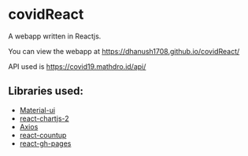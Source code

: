 # covidReact

A webapp written in Reactjs.

You can view the webapp at https://dhanush1708.github.io/covidReact/

API used is https://covid19.mathdro.id/api/

## Libraries used:

- [Material-ui](https://material-ui.com/)
- [react-chartjs-2](https://github.com/jerairrest/react-chartjs-2)
- [Axios](https://github.com/axios/axios)
- [react-countup](https://github.com/glennreyes/react-countup)
- [react-gh-pages](https://github.com/gitname/react-gh-pages)

